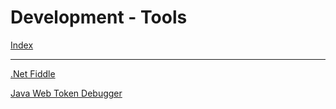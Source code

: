 # Development - Tools

[Index](../index.md)

---

[.Net Fiddle](https://dotnetfiddle.net) 

[Java Web Token Debugger](https://jwt.io/)
